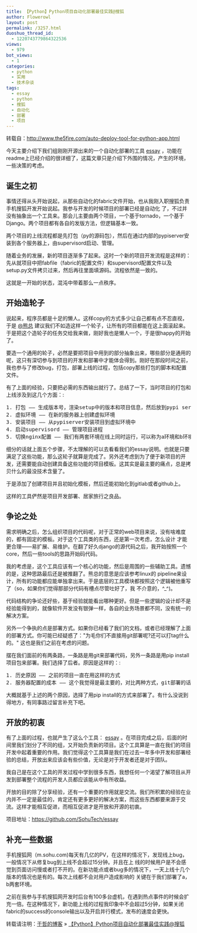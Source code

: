```yaml
---
title: 【Python】Python项目自动化部署最佳实践@搜狐
author: Flowerowl
layout: post
permalink: /3257.html
duoshuo_thread_id:
  - 1220743779864322536
views:
  - 979
bot_views:
  - 1
categories:
  - python
  - 实用
  - 技术杂谈
tags:
  - essay
  - python
  - 搜狐
  - 自动化
  - 部署
  - 项目
---
```

转载自：<http://www.the5fire.com/auto-deploy-tool-for-python-app.html>

今天主要介绍下我们组刚刚开源出来的一个自动化部署的工具 <a class="reference external" href="https://github.com/SohuTech/essay">essay</a> ，功能在readme上已经介绍的很详细了，这篇文章只是介绍下外围的情况，产生的环境，一些决策的考虑。

<div id="id1" class="section">
  <h2>
    诞生之初
  </h2>
  
  <p>
    事情还得从头开始说起，从那些自动化的fabric文件开始，也从我刚入职搜狐负责手机搜狐开发开始说起。我参与开发的时候项目的部署已经是自动化 了，不过并没有抽象出一个工具来。那会儿主要由两个项目，一个基于tornado，一个基于Django。两个项目都有各自的发版方法，但逻辑基本一致。
  </p>
  
  <p>
    两个项目的上线流程都是先打包（py的源码包），然后在通过内部的pypiserver安装到各个服务器上，由supervisord启动、管理。
  </p>
  
  <p>
    随着业务的发展，新的项目逐渐多了起来。这时一个新的项目开发流程是这样的：先从就项目中把fabfile（fabric的配置文件）和supervisord配置文件以及setup.py文件拷贝过来，然后再往里面填源码。流程依然是一致的。
  </p>
  
  <p>
    这就是一开始的状态，混沌中带着那么一点秩序。
  </p>
</div>

<div id="id2" class="section">
  <h2>
    开始造轮子
  </h2>
  
  <p>
    说起来，程序员都是十足的懒人。这样copy的方式多少让自己都有点不忍直视，于是 <a class="reference external" href="http://www.xiongharry.com/">@熊总</a> 建议我们不如造这样一个轮子，让所有的项目都能在这上面滚起来。于是把这个造轮子的任务交给我来做，刚好我也是懒人一个，于是很happy的开始了。
  </p>
  
  <p>
    要造一个通用的轮子，必然是要把项目中用到的部分抽象出来，哪些部分是通用的呢，这只有深切参与到项目的开发和部署中才能体会得到。刚好在那段时间之前，我也参与了修改bug，打包，部署上线的过程，包括copy那些打包的脚本和配置文件。
  </p>
  
  <p>
    有了上面的经验，只要把必需的东西输出就行了。总结了一下，当时项目的打包和上线涉及到这几个方面：:
  </p>
  
  <pre class="literal-block">1. 打包 —— 生成版本号，渲染setup中的版本和项目信息，然后放到pypi server的packages目录下
2. 虚拟环境 —— 在新的服务器上创建虚拟环境
3. 安装项目 —— 从pypiserver安装项目到虚拟环境中
4. 启动supervisord —— 管理项目进程
5. 切换nginx配置 —— 我们有两套环境在线上同时运行，可以称为a环境和b环境，主要用于上线以及线上突然出现问题时回滚
</pre>
  
  <p>
    细分的话就上面五个步骤，不太理解的可以去看看我们的essay说明。也就是只要满足了这些功能，那么这轮子就算是完成了。另外还考虑到为了便于新项目的开发，还需要能自动创建具备这些功能的项目模板。这其实是最主要的痛点，总是拷贝什么的最没技术含量了。
  </p>
  
  <p>
    于是添加了创建项目并且初始化模板，然后还能初始化到gitlab或者github上。
  </p>
  
  <p>
    这样的工具俨然是项目开发部署、居家旅行之良品。
  </p>
</div>

<div id="id4" class="section">
  <h2>
    争论之处
  </h2>
  
  <p>
    需求明确之后，怎么组织项目的代码呢，对于正常的web项目来说，没有啥难度的，都有固定的模板。对于这个工具类的东西，还是第一次考虑，怎么设计 才能更合理——易扩展、易维护。在翻了好久django的源代码之后，我开始按照一个core，然后一些tools的思路开始码代码。
  </p>
  
  <p>
    我的考虑是，这个工具应该有一个核心的功能，然后是周围的一些辅助工具。遗憾的是，这种思路最后还是被推翻了。熊总的意思是应该参考linux的 pipeline来设计，所有的功能都应能单独拿出来。于是底层的工具模块都按照这个逻辑被他重写了（so，如果你们觉得那部分代码有槽点尽管吐好了，我 不介意的，^_^)。
  </p>
  
  <p>
    代码结构的争论还好些，基于经验就能看出哪种更好。但是一些逻辑的设计却不是经验能得到的，就像软件开发没有银弹一样，各自的业务场景都不同，没有统一的解决方案。
  </p>
  
  <p>
    另外一个争执的点是部署方式。如果你已经看了我们的文档，或者已经理解了上面的部署方式。你可能已经疑惑了："为毛你们不直接用git部署呢?还可以打tag什么的。" 这也是我们之前在考虑的问题。
  </p>
  
  <p>
    摆在我们面前的有两条路，一条路是用git来部署代码，另外一条路是用pip install项目包来部署。我们选择了后者。原因是这样的：:
  </p>
  
  <pre class="literal-block">1. 历史原因 —— 之前的项目一直在用这样的方式
2. 服务器配置的成本 —— 这个我觉得是最主要的，对比两种方式，git部署的话服务器要统一安装git环境，但是我们申请到新的服务器没有这东西，我们得自己安装；另外还有一个包依赖的问题。而使用pip的方式安装，不需要做多余的处理，新来机器，给了ip，直接就能部署上去。
</pre>
  
  <p>
    大概就基于上述的两个原因，选择了用pip install的方式来部署了。有什么没说到得地方，有同事路过留言补充下吧。
  </p>
</div>

<div id="id5" class="section">
  <h2>
    开放的初衷
  </h2>
  
  <p>
    有了上面的过程，也就产生了这么个工具： <a class="reference external" href="https://github.com/SohuTech/essay">essay</a> 。在项目完成之后，后面的时间里我们划分了不同的组，又开始负责新的项目。这个工具算是一直在我们的项目开发中起着重要的作用。我们觉得这个工具算是我们在过去一年多中开发和部署经验的总结，开放出来应该会有些价值，无论是对于开发者还是对于团队。
  </p>
  
  <p>
    我自己是在这个工具的开发过程中学到很多东西，我想任何一个渴望了解项目从开发到部署整个流程的开发人员都应该能从中有所收益。
  </p>
  
  <p>
    开放的目的除了分享经验，还有一个重要的作用就是交流。我们所积累的经验在业内并不一定是最佳的，肯定还有更多更好的解决方案，而这些东西都要来源于交流。这样才能相互促进，而相互促进才是开放和开源的初衷。
  </p>
  
  <p>
    项目地址：<a class="reference external" href="https://github.com/SohuTech/essay">https://github.com/SohuTech/essay</a>
  </p>
</div>

<div id="id7" class="section">
  <h2>
    补充一些数据
  </h2>
  
  <p>
    手机搜狐网（m.sohu.com)每天有几亿的PV，在这样的情况下，发现线上bug，一般情况下从修复bug到上线不会超过15分钟。并且在上 线的时候用户是不会感觉到页面访问慢或者打不开的。在新功能点或者bug多的情况下，一天上线十几个版本的情况也是有的。每次上线都不会对用户造成影响的 关键在于我们部署了a，b两套环境。
  </p>
  
  <p>
    之前在我参与手机搜狐网开发时后台有100多台虚机，在遇到热点事件的时候会扩充一倍。在这种情况下，新功能上线的过程我印象中不会超过5分钟，如果关闭fabric的success的console输出以及开启并行模式，发布的速度会更快。
  </p>
</div>

转载请注明：[于哲的博客][1] &raquo; [【Python】Python项目自动化部署最佳实践@搜狐][2]

 [1]: http://lazynight.me
 [2]: http://lazynight.me/3257.html